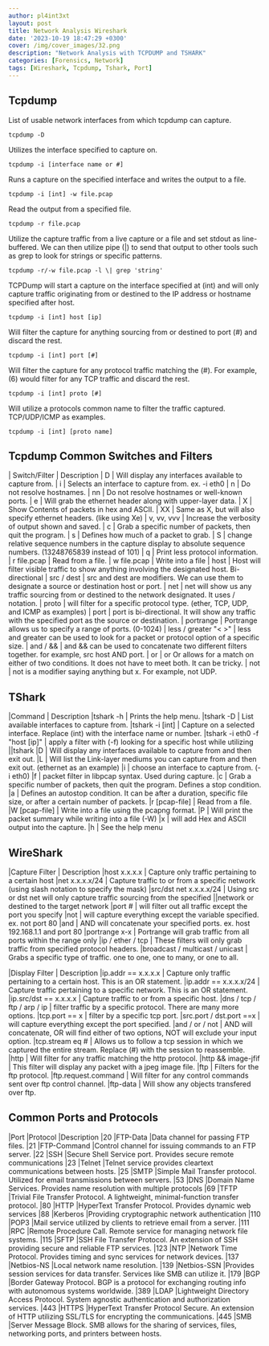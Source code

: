 ```yaml
---
author: pl4int3xt
layout: post
title: Network Analysis Wireshark
date: '2023-10-19 18:47:29 +0300'
cover: /img/cover_images/32.png
description: "Network Analysis with TCPDUMP and TSHARK"
categories: [Forensics, Network]
tags: [Wireshark, Tcpdump, Tshark, Port]
---
```


## Tcpdump

List of usable network interfaces from which tcpdump can capture.
```
tcpdump -D
```
Utilizes the interface specified to capture on.
```
tcpdump -i [interface name or #]
```
Runs a capture on the specified interface and writes the output to a file.
```
tcpdump -i [int] -w file.pcap  
```
Read the output from a specified file.
```
tcpdump -r file.pcap
```
Utilize the capture traffic from a live capture or a file and set stdout as line-buffered. We can then utilize pipe (|) to send that output to other tools such as grep to look for strings or specific patterns.
```
tcpdump -r/-w file.pcap -l \| grep 'string'
```
TCPDump will start a capture on the interface specified at (int) and will only capture traffic originating from or destined to the IP address or hostname specified after host.
```
tcpdump -i [int] host [ip]
```
Will filter the capture for anything sourcing from or destined to port (#) and discard the rest.
```
tcpdump -i [int] port [#]
```
Will filter the capture for any protocol traffic matching the (#). For example, (6) would filter for any TCP traffic and discard the rest.
```
tcpdump -i [int] proto [#]
```
Will utilize a protocols common name to filter the traffic captured. TCP/UDP/ICMP as examples.
```
tcpdump -i [int] [proto name]
```

## Tcpdump Common Switches and Filters

| Switch/Filter 	| Description 
| D 	| Will display any interfaces available to capture from.
| i 	| Selects an interface to capture from. ex. -i eth0
| n 	| Do not resolve hostnames.
| nn 	| Do not resolve hostnames or well-known ports.
| e 	| Will grab the ethernet header along with upper-layer data.
| X 	| Show Contents of packets in hex and ASCII.
| XX 	| Same as X, but will also specify ethernet headers. (like using Xe)
| v, vv, vvv 	| Increase the verbosity of output shown and saved.
| c 	| Grab a specific number of packets, then quit the program.
| s 	| Defines how much of a packet to grab.
| S 	| change relative sequence numbers in the capture display to absolute sequence numbers. (13248765839 instead of 101)
| q 	| Print less protocol information.
| r file.pcap 	| Read from a file.
| w file.pcap 	| Write into a file
| host 	| Host will filter visible traffic to show anything involving the designated host. Bi-directional
| src / dest 	| src and dest are modifiers. We can use them to designate a source or destination host or port.
| net 	| net will show us any traffic sourcing from or destined to the network designated. It uses / notation.
| proto 	| will filter for a specific protocol type. (ether, TCP, UDP, and ICMP as examples)
| port 	| port is bi-directional. It will show any traffic with the specified port as the source or destination.
| portrange 	| Portrange allows us to specify a range of ports. (0-1024)
| less / greater "< >" 	| less and greater can be used to look for a packet or protocol option of a specific size.
| and / && 	| and && can be used to concatenate two different filters together. for example, src host AND port.
| or 	| or Or allows for a match on either of two conditions. It does not have to meet both. It can be tricky.
| not 	| not is a modifier saying anything but x. For example, not UDP.


## TShark

|Command 	| Description
|tshark -h 	| Prints the help menu.
|tshark -D 	| List available interfaces to capture from.
|tshark -i [int] 	| Capture on a selected interface. Replace (int) with the interface name or number.
|tshark -i eth0 -f "host [ip]" 	| apply a filter with (-f) looking for a specific host while utilizing ||tshark
|D 	| Will display any interfaces available to capture from and then exit out.
|L 	| Will list the Link-layer mediums you can capture from and then exit out. (ethernet as an example)
|i 	| choose an interface to capture from. (-i eth0)
|f 	| packet filter in libpcap syntax. Used during capture.
|c 	| Grab a specific number of packets, then quit the program. Defines a stop condition.
|a 	| Defines an autostop condition. It can be after a duration, specific file size, or after a certain number of packets.
|r [pcap-file] 	| Read from a file.
|W [pcap-file] 	| Write into a file using the pcapng format.
|P 	| Will print the packet summary while writing into a file (-W)
|x 	| will add Hex and ASCII output into the capture.
|h 	| See the help menu

## WireShark

|Capture Filter 	| Description
|host x.x.x.x 	| Capture only traffic pertaining to a certain host
|net x.x.x.x/24 	| Capture traffic to or from a specific network (using slash notation to specify the mask)
|src/dst net x.x.x.x/24 	| Using src or dst net will only capture traffic sourcing from the specified ||network or destined to the target network
|port # 	| will filter out all traffic except the port you specify
|not 	| will capture everything except the variable specified. ex. not port 80
|and 	| AND will concatenate your specified ports. ex. host 192.168.1.1 and port 80
|portrange x-x 	| Portrange will grab traffic from all ports within the range only
|ip / ether / tcp 	| These filters will only grab traffic from specified protocol headers.
|broadcast / multicast / unicast 	| Grabs a specific type of traffic. one to one, one to many, or one to all.

|Display Filter 	| Description
|ip.addr == x.x.x.x 	| Capture only traffic pertaining to a certain host. This is an OR statement.
|ip.addr == x.x.x.x/24 	| Capture traffic pertaining to a specific network. This is an OR statement.
|ip.src/dst == x.x.x.x 	| Capture traffic to or from a specific host.
|dns / tcp / ftp / arp / ip 	| filter traffic by a specific protocol. There are many more options.
|tcp.port == x 	| filter by a specific tcp port.
|src.port / dst.port ==x 	| will capture everything except the port specified.
|and / or / not 	| AND will concatenate, OR will find either of two options, NOT will exclude your input option.
|tcp.stream eq # 	| Allows us to follow a tcp session in which we captured the entire stream. Replace (#) with the session to reassemble.
|http 	| Will filter for any traffic matching the http protocol.
|http && image-jfif 	| This filter will display any packet with a jpeg image file.
|ftp 	| Filters for the ftp protocol.
|ftp.request.command 	| Will filter for any control commands sent over ftp control channel.
|ftp-data 	| Will show any objects transfered over ftp.

## Common Ports and Protocols

|Port   |Protocol 	|Description
|20     |FTP-Data 	|Data channel for passing FTP files.
|21 	|FTP-Command 	|Control channel for issuing commands to an FTP server.
|22 	|SSH 	|Secure Shell Service port. Provides secure remote communications
|23 	|Telnet 	|Telnet service provides cleartext communications between hosts.
|25 	|SMTP 	|Simple Mail Transfer protocol. Utilized for email transmissions between servers.
|53 	|DNS 	|Domain Name Services. Provides name resolution with multiple protocols
|69 	|TFTP 	|Trivial File Transfer Protocol. A lightweight, minimal-function transfer protocol.
|80 	|HTTP 	|HyperText Transfer Protocol. Provides dynamic web services
|88 	|Kerberos 	|Providing cryptographic network authentication
|110 	|POP3 	|Mail service utilized by clients to retrieve email from a server.
|111 	|RPC 	|Remote Procedure Call. Remote service for managing network file systems.
|115 	|SFTP 	|SSH File Transfer Protocol. An extension of SSH providing secure and reliable FTP services.
|123 	|NTP 	|Network Time Protocol. Provides timing and sync services for network devices.
|137 	|Netbios-NS 	|Local network name resolution.
|139 	|Netbios-SSN 	|Provides session services for data transfer. Services like SMB can utilize it.
|179 	|BGP 	|Border Gateway Protocol. BGP is a protocol for exchanging routing info with autonomous systems worldwide.
|389 	|LDAP 	|Lightweight Directory Access Protocol. System agnostic authentication and authorization services.
|443 	|HTTPS 	|HyperText Transfer Protocol Secure. An extension of HTTP utilizing SSL/TLS for encrypting the communications.
|445 	|SMB 	|Server Message Block. SMB allows for the sharing of services, files, networking ports, and printers between hosts.